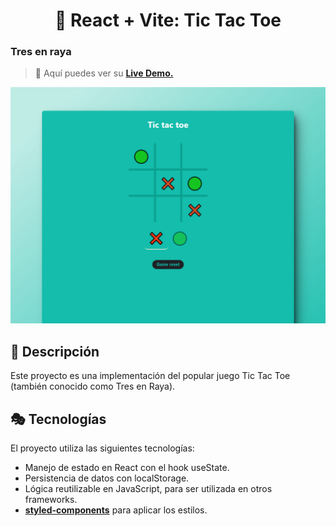 <div align='center'>

# 🎰 React + Vite: Tic Tac Toe

</div>

### Tres en raya

> 🧩 Aquí puedes ver su [**Live Demo.**](https://tic-tac-toe-abraham.netlify.app/)

![vista-previa](./public/preview/01-page-preview.jpg)

## 🚀 Descripción

Este proyecto es una implementación del popular juego Tic Tac Toe (también conocido como Tres en Raya).

## 🎭 Tecnologías

El proyecto utiliza las siguientes tecnologías:

- Manejo de estado en React con el hook useState.
- Persistencia de datos con localStorage.
- Lógica reutilizable en JavaScript, para ser utilizada en otros frameworks.
- [**styled-components**](https://styled-components.com/) para aplicar los estilos.
